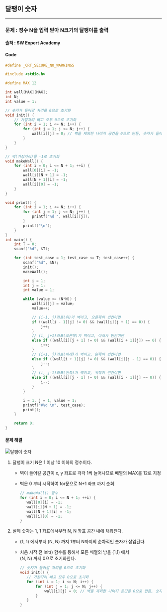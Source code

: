##  달팽이 숫자

***



### 문제 : 정수 N을 입력 받아 N크기의 달팽이를 출력   

#### 출처 : SW Expert Academy   

   

#### Code   

```c
#define _CRT_SECURE_NO_WARNINGS

#include <stdio.h>

#define MAX 12

int wall[MAX][MAX];
int N;
int value = 1;

// 숫자가 들어갈 자리를 0으로 초기화
void init() {
	// 가장자리 빼고 모두 0으로 초기화 
	for (int i = 1; i <= N; i++) {
		for (int j = 1; j <= N; j++) {
			wall[i][j] = 0; // 벽을 제외한 나머지 공간을 0으로 만듬, 숫자가 들어갈 공간 
		}
	}
}

// 벽(가장자리)를 -1로 초기화 
void makeWall() {
	for (int i = 0; i <= N + 1; ++i) {
		wall[0][i] = -1;
		wall[i][N + 1] = -1;
		wall[N + 1][i] = -1;
		wall[i][0] = -1;
	}
}

void print() {
	for (int i = 1; i <= N; i++) {
		for (int j = 1; j <= N; j++) {
			printf("%d ", wall[i][j]);
		}
		printf("\n");
	}
}
int main() {
	int T = 0;
	scanf("%d", &T);

	for (int test_case = 1; test_case <= T; test_case++) {
		scanf("%d", &N);
		init();
		makeWall();

		int i = 1;
		int j = 1;
		int value = 1;

		while (value <= (N*N)) {
			wall[i][j] = value;
			value++;

			// (i-1, j)좌표(위)가 벽이고, 오른쪽이 빈칸이면
			if ((wall[i - 1][j] != 0) && (wall[i][j + 1] == 0)) {
				j++;
			}
			// (i, j+1)좌표(오른쪽)가 벽이고, 아래가 빈칸이면
			else if ((wall[i][j + 1] != 0) && (wall[i + 1][j]) == 0) {
				i++;
			}
			// (i+1, j)좌표(아래)가 벽이고, 왼쪽이 빈칸이면
			else if ((wall[i + 1][j] != 0) && (wall[i][j - 1] == 0)) {
				j--;
			}
			// (i, j-1)좌표(왼쪽)가 벽이고, 위쪽이 빈칸이면
			else if ((wall[i][j - 1] != 0) && (wall[i - 1][j] == 0)) {
				i--;
			}
		}

		i = 1, j = 1, value = 1;
		printf("#%d \n", test_case);
		print();
	}

	return 0;
}
```

   



#### 문제 해결   

![달팽이 숫자](https://user-images.githubusercontent.com/55940552/104467914-312ab700-55fa-11eb-8878-848e8b7aba08.png)



1. 달팽이 크기 N은 1 이상 10 이하의 정수이다.   

   * 벽이 들어갈 공간이 x, y 좌표로 각각 1씩 늘어나므로 배열의 MAX를 12로 지정   

   * 벽은 0 부터 시작하여 for문으로 N+1 좌표 까지 순회   

     ```c
     // makeWall() 함수
     for (int i = 0; i <= N + 1; ++i) {
     	wall[0][i] = -1;
     	wall[i][N + 1] = -1;
     	wall[N + 1][i] = -1;
     	wall[i][0] = -1;
     }
     ```

2. 실제 숫자는 1, 1 좌표에서부터 N, N 좌표 공간 내에 채워진다.   

   * (1, 1) 에서부터 (N, N) 까지 1부터 N까지의 순차적인 숫자가 삽입된다.   

   * 처음 시작 전 init() 함수를 통해서 모든 배열의 방을 (1,1) 에서 <br> (N, N) 까지 0으로 초기화한다.   

     ```c
     // 숫자가 들어갈 자리를 0으로 초기화
     void init() {
     	// 가장자리 빼고 모두 0으로 초기화 
     	for (int i = 1; i <= N; i++) {
     		for (int j = 1; j <= N; j++) {
     			wall[i][j] = 0; // 벽을 제외한 나머지 공간을 0으로 만듬, 숫자가 들어갈 공간 
     		}
     	}
     }
     ```

     